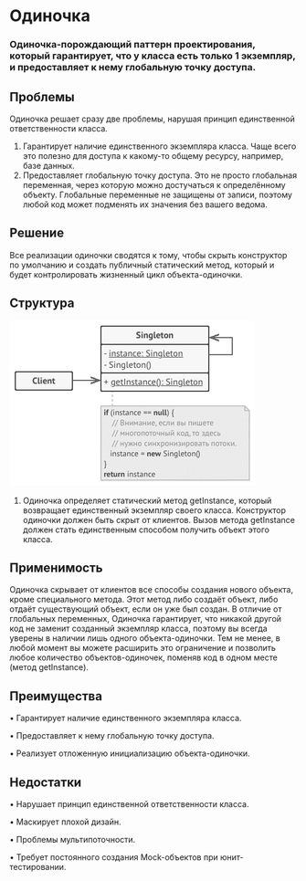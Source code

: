 # Одиночка 
### Одиночка-порождающий паттерн проектирования, который гарантирует, что у класса есть только 1 экземпляр, и предоставляет к нему глобальную точку доступа.
## Проблемы
 Одиночка решает сразу две проблемы, нарушая принцип единственной ответственности класса.
1.	Гарантирует наличие единственного экземпляра класса. Чаще всего это полезно для доступа к какому-то общему ресурсу, например, базе данных.
2.	Предоставляет глобальную точку доступа. Это не просто глобальная переменная, через которую можно достучаться к определённому объекту. Глобальные переменные не защищены от записи, поэтому любой код может подменять их значения без вашего ведома.
## Решение
Все реализации одиночки сводятся к тому, чтобы скрыть конструктор по умолчанию и создать публичный статический метод, который и будет контролировать жизненный цикл объекта-одиночки.
## Структура
![.](https://github.com/leha2976/Project/blob/master/%D0%9F%D0%B0%D1%82%D1%82%D0%B5%D1%80%D0%BD%D1%8B/Singletone/Singletone.gif)
1.	Одиночка определяет статический метод getInstance, который возвращает единственный экземпляр своего класса.
Конструктор одиночки должен быть скрыт от клиентов. Вызов метода getInstance должен стать единственным способом получить объект этого класса. 
## Применимость
Одиночка скрывает от клиентов все способы создания нового объекта, кроме специального метода. Этот метод либо создаёт объект, либо отдаёт существующий объект, если он уже был создан.
В отличие от глобальных переменных, Одиночка гарантирует, что никакой другой код не заменит созданный экземпляр класса, поэтому вы всегда уверены в наличии лишь одного объекта-одиночки.
Тем не менее, в любой момент вы можете расширить это ограничение и позволить любое количество объектов-одиночек, поменяв код в одном месте (метод getInstance).
## Преимущества
•	 Гарантирует наличие единственного экземпляра класса.

•	 Предоставляет к нему глобальную точку доступа.

•	 Реализует отложенную инициализацию объекта-одиночки.

## Недостатки
•	 Нарушает принцип единственной ответственности класса.

•	 Маскирует плохой дизайн.

•	 Проблемы мультипоточности.

•	 Требует постоянного создания Mock-объектов при юнит-тестировании.
